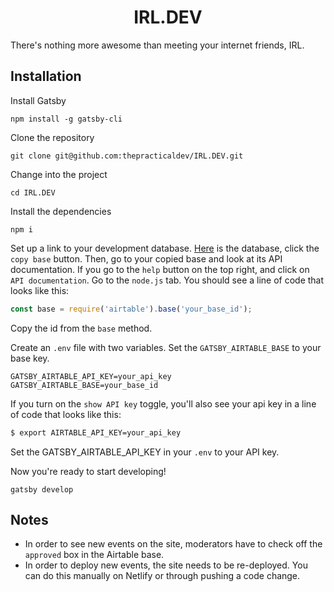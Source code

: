 <h1 align="center">
  IRL.DEV
</h1>
There's nothing more awesome than meeting your internet friends, IRL.

## Installation

Install Gatsby
```
npm install -g gatsby-cli
```

Clone the repository
```
git clone git@github.com:thepracticaldev/IRL.DEV.git
```

Change into the project
```
cd IRL.DEV
```

Install the dependencies
```
npm i
```

Set up a link to your development database. [Here](https://airtable.com/shrbYFEryJW3xEJYo) is the database, click the `copy base` button. Then, go to your copied base and look at its API documentation. If you go to the `help` button on the top right, and click on `API documentation`. Go to the `node.js` tab. You should see a line of code that looks like this:

```js
const base = require('airtable').base('your_base_id');
```
Copy the id from the `base` method.

Create an `.env` file with two variables. Set the `GATSBY_AIRTABLE_BASE` to your base key.

```
GATSBY_AIRTABLE_API_KEY=your_api_key
GATSBY_AIRTABLE_BASE=your_base_id
```

 If you turn on the `show API key` toggle, you'll also see your api key in a line of code that looks like this:

```sh
$ export AIRTABLE_API_KEY=your_api_key
```

Set the GATSBY_AIRTABLE_API_KEY in your `.env` to your API key.

Now you're ready to start developing!
```
gatsby develop
```

## Notes

- In order to see new events on the site, moderators have to check off the `approved` box in the Airtable base.
- In order to deploy new events, the site needs to be re-deployed. You can do this manually on Netlify or through pushing a code change.